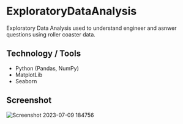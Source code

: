 # ExploratoryDataAnalysis

Exploratory Data Analysis used to understand engineer and asnwer questions using roller coaster data.

## Technology / Tools
- Python (Pandas, NumPy)
- MatplotLib
- Seaborn

## Screenshot 

![Screenshot 2023-07-09 184756](https://github.com/GerardRosario/ExploratoryDataAnalysis/assets/55461102/c479821a-cb9c-4d24-a182-3dc73028de47)





